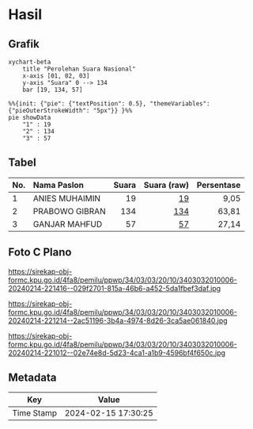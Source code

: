 # Hasil

## Grafik

```mermaid
xychart-beta
    title "Perolehan Suara Nasional"
    x-axis [01, 02, 03]
    y-axis "Suara" 0 --> 134
    bar [19, 134, 57]
```

```mermaid
%%{init: {"pie": {"textPosition": 0.5}, "themeVariables": {"pieOuterStrokeWidth": "5px"}} }%%
pie showData
    "1" : 19
    "2" : 134
    "3" : 57
```

## Tabel

| No. | Nama Paslon    | Suara | Suara (raw) | Persentase |
|:--- |:-------------- | -----:| -----------:| ----------:|
| 1   | ANIES MUHAIMIN | 19    | [19][p-1]   | 9,05       |
| 2   | PRABOWO GIBRAN | 134   | [134][p-2]  | 63,81      |
| 3   | GANJAR MAHFUD  | 57    | [57][p-3]   | 27,14      |


[p-1]: https://github.com/gigit-pemilu/pemilu-2024/blob/main/pilpres/hitung-suara/sub/34-di-yogyakarta/sub/03-gunungkidul/sub/03-playen/sub/2010-logandeng/sub/006-tps/sub/paslon-1.txt
[p-2]: https://github.com/gigit-pemilu/pemilu-2024/blob/main/pilpres/hitung-suara/sub/34-di-yogyakarta/sub/03-gunungkidul/sub/03-playen/sub/2010-logandeng/sub/006-tps/sub/paslon-2.txt
[p-3]: https://github.com/gigit-pemilu/pemilu-2024/blob/main/pilpres/hitung-suara/sub/34-di-yogyakarta/sub/03-gunungkidul/sub/03-playen/sub/2010-logandeng/sub/006-tps/sub/paslon-3.txt

## Foto C Plano

https://sirekap-obj-formc.kpu.go.id/4fa8/pemilu/ppwp/34/03/03/20/10/3403032010006-20240214-221416--029f2701-815a-46b6-a452-5da1fbef3daf.jpg

https://sirekap-obj-formc.kpu.go.id/4fa8/pemilu/ppwp/34/03/03/20/10/3403032010006-20240214-221214--2ac51196-3b4a-4974-8d26-3ca5ae061840.jpg

https://sirekap-obj-formc.kpu.go.id/4fa8/pemilu/ppwp/34/03/03/20/10/3403032010006-20240214-221012--02e74e8d-5d23-4ca1-a1b9-4596bf4f650c.jpg


## Metadata

| Key        | Value               |
| ---------- | ------------------- |
| Time Stamp | 2024-02-15 17:30:25 |



